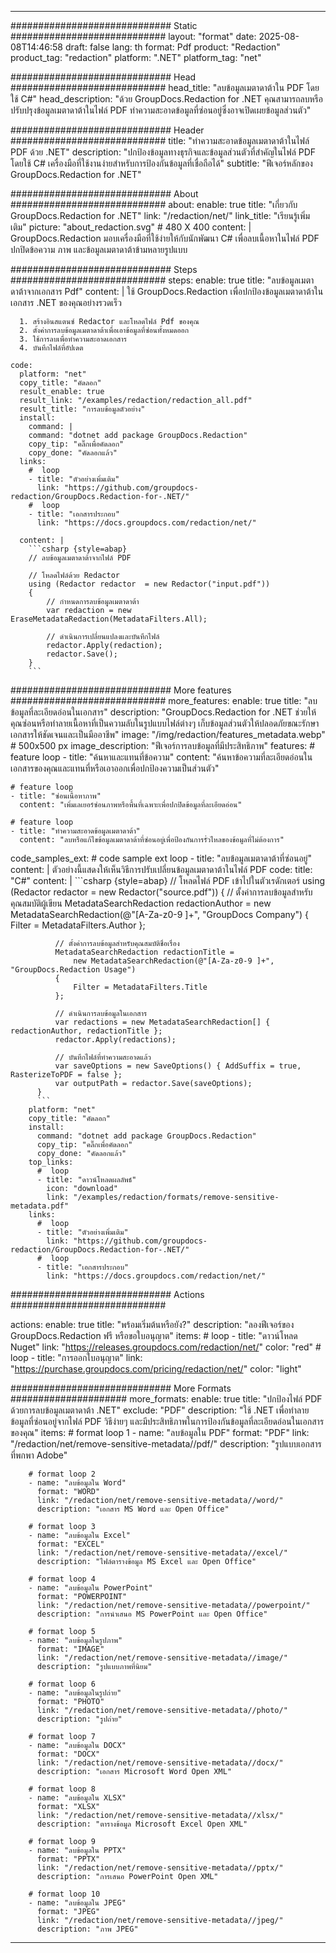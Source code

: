 
---
############################# Static ############################
layout: "format"
date:  2025-08-08T14:46:58
draft: false
lang: th
format: Pdf
product: "Redaction"
product_tag: "redaction"
platform: ".NET"
platform_tag: "net"

############################# Head ############################
head_title: "ลบข้อมูลเมตาดาต้าใน PDF โดยใช้ C#"
head_description: "ด้วย GroupDocs.Redaction for .NET คุณสามารถลบหรือปรับปรุงข้อมูลเมตาดาต้าในไฟล์ PDF ทำความสะอาดข้อมูลที่ซ่อนอยู่ซึ่งอาจเปิดเผยข้อมูลส่วนตัว"

############################# Header ############################
title: "ทำความสะอาดข้อมูลเมตาดาต้าในไฟล์ PDF ด้วย .NET" 
description: "ปกป้องข้อมูลทางธุรกิจและข้อมูลส่วนตัวที่สำคัญในไฟล์ PDF โดยใช้ C# เครื่องมือที่ใช้งานง่ายสำหรับการป้องกันข้อมูลที่เชื่อถือได้"
subtitle: "ฟีเจอร์หลักของ GroupDocs.Redaction for .NET" 

############################# About ############################
about:
    enable: true
    title: "เกี่ยวกับ GroupDocs.Redaction for .NET"
    link: "/redaction/net/"
    link_title: "เรียนรู้เพิ่มเติม"
    picture: "about_redaction.svg" # 480 X 400
    content: |
       GroupDocs.Redaction มอบเครื่องมือที่ใช้ง่ายให้กับนักพัฒนา C# เพื่อลบเนื้อหาในไฟล์ PDF ปกปิดข้อความ ภาพ และข้อมูลเมตาดาต้าข้ามหลายรูปแบบ

############################# Steps ############################
steps:
    enable: true
    title: "ลบข้อมูลเมตาดาต้าจากเอกสาร Pdf"
    content: |
      ใช้ GroupDocs.Redaction เพื่อปกป้องข้อมูลเมตาดาต้าในเอกสาร .NET ของคุณอย่างรวดเร็ว
      
      1. สร้างอินสแตนซ์ Redactor และโหลดไฟล์ Pdf ของคุณ
      2. ตั้งค่าการลบข้อมูลเมตาดาต้าเพื่อเอาข้อมูลที่ซ่อนทั้งหมดออก
      3. ใช้การลบเพื่อทำความสะอาดเอกสาร
      4. บันทึกไฟล์ที่อัปเดต
   
    code:
      platform: "net"
      copy_title: "คัดลอก"
      result_enable: true
      result_link: "/examples/redaction/redaction_all.pdf"
      result_title: "การลบข้อมูลตัวอย่าง"
      install:
        command: |
        command: "dotnet add package GroupDocs.Redaction"
        copy_tip: "คลิ๊กเพื่อคัดลอก"
        copy_done: "คัดลอกแล้ว"
      links:
        #  loop
        - title: "ตัวอย่างเพิ่มเติม"
          link: "https://github.com/groupdocs-redaction/GroupDocs.Redaction-for-.NET/"
        #  loop
        - title: "เอกสารประกอบ"
          link: "https://docs.groupdocs.com/redaction/net/"
          
      content: |
        ```csharp {style=abap}
        // ลบข้อมูลเมตาดาต้าจากไฟล์ PDF

        // โหลดไฟล์ด้วย Redactor
        using (Redactor redactor  = new Redactor("input.pdf"))
        {
            // กำหนดการลบข้อมูลเมตาดาต้า
            var redaction = new EraseMetadataRedaction(MetadataFilters.All);
            
            // ดำเนินการเปลี่ยนแปลงและบันทึกไฟล์
            redactor.Apply(redaction);
            redactor.Save();
        }
        ```            


############################# More features ############################
more_features:
  enable: true
  title: "ลบข้อมูลที่ละเอียดอ่อนในเอกสาร"
  description: "GroupDocs.Redaction for .NET ช่วยให้คุณซ่อนหรือทำลายเนื้อหาที่เป็นความลับในรูปแบบไฟล์ต่างๆ เก็บข้อมูลส่วนตัวให้ปลอดภัยขณะรักษาเอกสารให้ชัดเจนและเป็นมืออาชีพ"
  image: "/img/redaction/features_metadata.webp" # 500x500 px
  image_description: "ฟีเจอร์การลบข้อมูลที่มีประสิทธิภาพ"
  features:
    # feature loop
    - title: "ค้นหาและแทนที่ข้อความ"
      content: "ค้นหาข้อความที่ละเอียดอ่อนในเอกสารของคุณและแทนที่หรือเอาออกเพื่อปกป้องความเป็นส่วนตัว"

    # feature loop
    - title: "ซ่อนเนื้อหาภาพ"
      content: "เพิ่มเลเยอร์ซ่อนภาพหรือพื้นที่เฉพาะเพื่อปกปิดข้อมูลที่ละเอียดอ่อน"

    # feature loop
    - title: "ทำความสะอาดข้อมูลเมตาดาต้า"
      content: "ลบหรือแก้ไขข้อมูลเมตาดาต้าที่ซ่อนอยู่เพื่อป้องกันการรั่วไหลของข้อมูลที่ไม่ต้องการ"
      
  code_samples_ext:
    # code sample ext loop
    - title: "ลบข้อมูลเมตาดาต้าที่ซ่อนอยู่"
      content: |
        ตัวอย่างนี้แสดงให้เห็นวิธีการปรับเปลี่ยนข้อมูลเมตาดาต้าในไฟล์ PDF
      code:
        title: "C#"
        content: |
          ```csharp {style=abap}
          //  โหลดไฟล์ PDF เข้าไปในตัวเรดักเตอร์
          using (Redactor redactor  = new Redactor("source.pdf"))
          {
              // ตั้งค่าการลบข้อมูลสำหรับคุณสมบัติผู้เขียน
              MetadataSearchRedaction redactionAuthor = 
                  new MetadataSearchRedaction(@"[A-Za-z0-9 ]+", "GroupDocs Company")
              {
                  Filter = MetadataFilters.Author
              };

              // ตั้งค่าการลบข้อมูลสำหรับคุณสมบัติชื่อเรื่อง
              MetadataSearchRedaction redactionTitle = 
                  new MetadataSearchRedaction(@"[A-Za-z0-9 ]+", "GroupDocs.Redaction Usage")
              {
                  Filter = MetadataFilters.Title
              };

              // ดำเนินการลบข้อมูลในเอกสาร
              var redactions = new MetadataSearchRedaction[] { redactionAuthor, redactionTitle };
              redactor.Apply(redactions);

              // บันทึกไฟล์ที่ทำความสะอาดแล้ว
              var saveOptions = new SaveOptions() { AddSuffix = true, RasterizeToPDF = false };
              var outputPath = redactor.Save(saveOptions);
          }
          ```
        platform: "net"
        copy_title: "คัดลอก"
        install:
          command: "dotnet add package GroupDocs.Redaction"
          copy_tip: "คลิ๊กเพื่อคัดลอก"
          copy_done: "คัดลอกแล้ว"
        top_links:
          #  loop
          - title: "ดาวน์โหลดผลลัพธ์"
            icon: "download"
            link: "/examples/redaction/formats/remove-sensitive-metadata.pdf"
        links:
          #  loop
          - title: "ตัวอย่างเพิ่มเติม"
            link: "https://github.com/groupdocs-redaction/GroupDocs.Redaction-for-.NET/"
          #  loop
          - title: "เอกสารประกอบ"
            link: "https://docs.groupdocs.com/redaction/net/"


############################# Actions ############################

actions:
  enable: true
  title: "พร้อมเริ่มต้นหรือยัง?"
  description: "ลองฟีเจอร์ของ GroupDocs.Redaction ฟรี หรือขอใบอนุญาต"
  items:
    #  loop
    - title: "ดาวน์โหลด Nuget"
      link: "https://releases.groupdocs.com/redaction/net/"
      color: "red"
        #  loop
    - title: "การออกใบอนุญาต"
      link: "https://purchase.groupdocs.com/pricing/redaction/net/"
      color: "light"


############################# More Formats #####################
more_formats:
    enable: true
    title: "ปกป้องไฟล์ PDF ด้วยการลบข้อมูลเมตาดาต้า .NET"
    exclude: "PDF"
    description: "ใช้ .NET เพื่อทำลายข้อมูลที่ซ่อนอยู่จากไฟล์ PDF วิธีง่ายๆ และมีประสิทธิภาพในการป้องกันข้อมูลที่ละเอียดอ่อนในเอกสารของคุณ"
    items: 
        # format loop 1
        - name: "ลบข้อมูลใน PDF"
          format: "PDF"
          link: "/redaction/net/remove-sensitive-metadata//pdf/"
          description: "รูปแบบเอกสารที่พกพา Adobe"

        # format loop 2
        - name: "ลบข้อมูลใน Word"
          format: "WORD"
          link: "/redaction/net/remove-sensitive-metadata//word/"
          description: "เอกสาร MS Word และ Open Office"
          
        # format loop 3
        - name: "ลบข้อมูลใน Excel"
          format: "EXCEL"
          link: "/redaction/net/remove-sensitive-metadata//excel/"
          description: "ไฟล์ตารางข้อมูล MS Excel และ Open Office"

        # format loop 4
        - name: "ลบข้อมูลใน PowerPoint"
          format: "POWERPOINT"
          link: "/redaction/net/remove-sensitive-metadata//powerpoint/"
          description: "การนำเสนอ MS PowerPoint และ Open Office"

        # format loop 5
        - name: "ลบข้อมูลในรูปภาพ"
          format: "IMAGE"
          link: "/redaction/net/remove-sensitive-metadata//image/"
          description: "รูปแบบภาพที่นิยม"

        # format loop 6
        - name: "ลบข้อมูลในรูปถ่าย"
          format: "PHOTO"
          link: "/redaction/net/remove-sensitive-metadata//photo/"
          description: "รูปถ่าย"

        # format loop 7
        - name: "ลบข้อมูลใน DOCX"
          format: "DOCX"
          link: "/redaction/net/remove-sensitive-metadata//docx/"
          description: "เอกสาร Microsoft Word Open XML"
          
        # format loop 8
        - name: "ลบข้อมูลใน XLSX"
          format: "XLSX"
          link: "/redaction/net/remove-sensitive-metadata//xlsx/"
          description: "ตารางข้อมูล Microsoft Excel Open XML"
          
        # format loop 9
        - name: "ลบข้อมูลใน PPTX"
          format: "PPTX"
          link: "/redaction/net/remove-sensitive-metadata//pptx/"
          description: "การเสนอ PowerPoint Open XML"

        # format loop 10
        - name: "ลบข้อมูลใน JPEG"
          format: "JPEG"
          link: "/redaction/net/remove-sensitive-metadata//jpeg/"
          description: "ภาพ JPEG"


---
